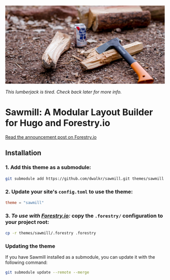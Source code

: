 ![](axe.jpg)

*This lumberjack is tired. Check back later for more info.*

# Sawmill: A Modular Layout Builder for Hugo and Forestry.io

[Read the announcement post on Forestry.io](https://forestry.io/blog/sawmill-layout-composer-for-hugo-and-forestry/#/)

## Installation

### 1. Add this theme as a submodule:

```bash
git submodule add https://github.com/dwalkr/sawmill.git themes/sawmill
```


### 2. Update your site's `config.toml` to use the theme:

```toml
theme = "sawmill"
```

### 3. *To use with [Forestry.io](https://forestry.io):* copy the `.forestry/` configuration to your project root:

```bash
cp -r themes/sawmill/.forestry .forestry
```

### Updating the theme

If you have Sawmill installed as a submodule, you can update it with the following command:

```bash
git submodule update --remote --merge
```
